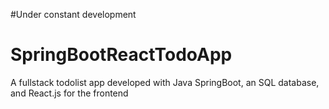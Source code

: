 #Under constant development

# SpringBootReactTodoApp
A fullstack todolist app developed with Java SpringBoot, an SQL database, and React.js for the frontend
